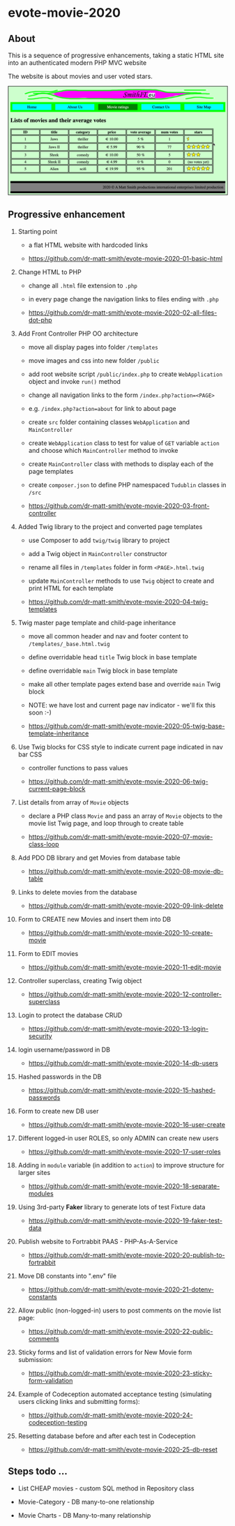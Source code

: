 # evote-movie-2020

## About
This is a sequence of progressive enhancements, taking a static HTML site into an authenticated modern PHP MVC website

The website is about movies and user voted stars.

![screenshot list of moives](screenshots/movieList.png)

## Progressive enhancement 

1. Starting point
    - a flat HTML website with hardcoded links
    
    - https://github.com/dr-matt-smith/evote-movie-2020-01-basic-html

2. Change HTML to PHP
      - change all `.html` file extension to `.php` 
      - in every page change the navigation links to files ending with `.php`
      
      - https://github.com/dr-matt-smith/evote-movie-2020-02-all-files-dot-php

3. Add Front Controller PHP OO architecture
    - move all display pages into folder `/templates`
    - move images and css into new folder `/public`
    - add root website script `/public/index.php` to create `WebApplication` object and invoke `run()` method
    - change all navigation links to the form `/index.php?action=<PAGE>`
     - e.g. `/index.php?action=about` for link to about page
    - create `src` folder containing classes `WebApplication` and `MainController`
    - create `WebApplication` class to test for value of `GET` variable `action` and choose which `MainController` method to invoke
    - create `MainController` class with methods to display each of the page templates
    - create `composer.json` to define PHP namespaced `Tudublin` classes in `/src`

    - https://github.com/dr-matt-smith/evote-movie-2020-03-front-controller
      
4. Added Twig library to the project and converted page templates

    - use Composer to add `twig/twig` library to project
    - add a Twig object in `MainController` constructor
    - rename all files in `/templates` folder in form `<PAGE>.html.twig`
    - update `MainController` methods to use `Twig` object to create and print HTML for each template
    
    - https://github.com/dr-matt-smith/evote-movie-2020-04-twig-templates

5. Twig master page template and child-page inheritance 
    - move all common header and nav and footer content to `/templates/_base.html.twig`
    - define overridable head `title` Twig block in base template
    - define overridable `main` Twig block in base template
    - make all other template pages extend base and override `main` Twig block    
    
    - NOTE: we have lost and current page nav indicator - we'll fix this soon :-)

    - https://github.com/dr-matt-smith/evote-movie-2020-05-twig-base-template-inheritance

6. Use Twig blocks for CSS style to indicate current page indicated in nav bar CSS

    - controller functions to pass values

    - https://github.com/dr-matt-smith/evote-movie-2020-06-twig-current-page-block

7. List details from array of `Movie` objects

    - declare a PHP class `Movie` and pass an array of `Movie` objects to the movie list Twig page, and loop through to create table
    
    - https://github.com/dr-matt-smith/evote-movie-2020-07-movie-class-loop

8. Add PDO DB library and get Movies from database table

    - https://github.com/dr-matt-smith/evote-movie-2020-08-movie-db-table
    
9. Links to delete movies from the database

    - https://github.com/dr-matt-smith/evote-movie-2020-09-link-delete
    
10. Form to CREATE new Movies and insert them into DB

    - https://github.com/dr-matt-smith/evote-movie-2020-10-create-movie

11. Form to EDIT movies

    - https://github.com/dr-matt-smith/evote-movie-2020-11-edit-movie

12. Controller superclass, creating Twig object

    - https://github.com/dr-matt-smith/evote-movie-2020-12-controller-superclass
        
13. Login to protect the database CRUD

    - https://github.com/dr-matt-smith/evote-movie-2020-13-login-security

14. login username/password in DB

    - https://github.com/dr-matt-smith/evote-movie-2020-14-db-users

15. Hashed passwords in the DB 

    - https://github.com/dr-matt-smith/evote-movie-2020-15-hashed-passwords

16. Form to create new DB user

    - https://github.com/dr-matt-smith/evote-movie-2020-16-user-create

17. Different logged-in user ROLES, so only ADMIN can create new users

    - https://github.com/dr-matt-smith/evote-movie-2020-17-user-roles

18. Adding in `module` variable (in addition to `action`) to improve structure for larger sites

    - https://github.com/dr-matt-smith/evote-movie-2020-18-separate-modules

19. Using 3rd-party **Faker** library to generate lots of test Fixture data

    - https://github.com/dr-matt-smith/evote-movie-2020-19-faker-test-data


20. Publish website to Fortrabbit PAAS - PHP-As-A-Service

    - https://github.com/dr-matt-smith/evote-movie-2020-20-publish-to-fortrabbit

21. Move DB constants into ".env" file

    - https://github.com/dr-matt-smith/evote-movie-2020-21-dotenv-constants

22. Allow public (non-logged-in) users to post comments on the movie list page:

    - https://github.com/dr-matt-smith/evote-movie-2020-22-public-comments

23. Sticky forms and list of validation errors for New Movie form submission:

    - https://github.com/dr-matt-smith/evote-movie-2020-23-sticky-form-validation

24. Example of Codeception automated acceptance testing (simulating users clicking links and submitting forms):

    - https://github.com/dr-matt-smith/evote-movie-2020-24-codeception-testing

25. Resetting database before and after each test in Codeception

    - https://github.com/dr-matt-smith/evote-movie-2020-25-db-reset



## Steps todo ... 

- List CHEAP movies - custom SQL method in Repository class

- Movie-Category - DB many-to-one relationship
    
- Movie Charts - DB Many-to-many relationship




